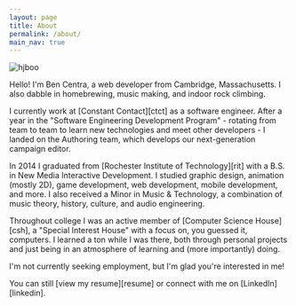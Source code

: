```yaml
---
layout: page
title: About
permalink: /about/
main_nav: true
---
```


<img src="{{ site.baseurl }}assets/images/Personal imagejpg" alt="hjboo" class="profile">

Hello! I'm Ben Centra, a web developer from Cambridge, Massachusetts. I also dabble in homebrewing, music making, and indoor rock climbing.

I currently work at [Constant Contact][ctct] as a software engineer. After a year in the "Software Engineering Development Program" - rotating from team to team to learn new technologies and meet other developers - I landed on the Authoring team, which develops our next-generation campaign editor.

In 2014 I graduated from [Rochester Institute of Technology][rit] with a B.S. in New Media Interactive Development. I studied graphic design, animation (mostly 2D), game development, web development, mobile development, and more. I also received a Minor in Music & Technology, a combination of music theory, history, culture, and audio engineering.

Throughout college I was an active member of [Computer Science House][csh], a "Special Interest House" with a focus on, you guessed it, computers. I learned a ton while I was there, both through personal projects and just being in an atmosphere of learning and (more importantly) doing.



I'm not currently seeking employment, but I'm glad you're interested in me!

You can still [view my resume][resume] or connect with me on [LinkedIn][linkedin].
